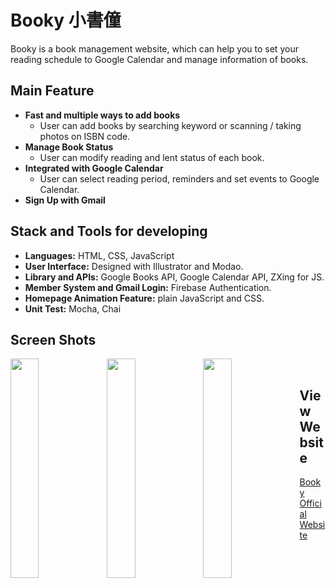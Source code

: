 # Booky 小書僮
Booky is a book management website, which can help you to set your reading schedule to Google Calendar and manage information of books.

## Main Feature
* **Fast and multiple ways to add books**
  * User can add books by searching keyword or scanning / taking photos on ISBN code.
* **Manage Book Status**
  * User can modify reading and lent status of each book.
* **Integrated with Google Calendar**
  * User can select reading period, reminders and set events to Google Calendar.
* **Sign Up with Gmail**

## Stack and Tools for developing
* **Languages:** HTML, CSS, JavaScript
* **User Interface:** Designed with Illustrator and Modao.
* **Library and APIs:** Google Books API, Google Calendar API, ZXing for JS.
* **Member System and Gmail Login:** Firebase Authentication.
* **Homepage Animation Feature:** plain JavaScript and CSS.
* **Unit Test:** Mocha, Chai

## Screen Shots
<img align="left" width="30%" height="auto" src="https://i.imgur.com/6PHcYB5.png">
<span>&nbsp&nbsp&nbsp</span>
<img align="left" width="30%" height="auto" src="https://i.imgur.com/OdVCCVm.png">
<span>&nbsp&nbsp&nbsp</span>
<img align="left" width="30%" height="auto" src="https://i.imgur.com/UWdrIdM.png">

## View Website
[Booky Official Website](https://booky-217508.firebaseapp.com/)
